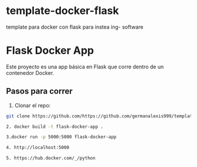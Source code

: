 # template-docker-flask
template para docker con flask para instea ing- software 


# Flask Docker App

Este proyecto es una app básica en Flask que corre dentro de un contenedor Docker.

## Pasos para correr

1. Clonar el repo:

```bash
git clone https://github.com/https://github.com/germanalexis999/template-docker-flask.git

2. docker build -t flask-docker-app .

3.docker run -p 5000:5000 flask-docker-app

4. http://localhost:5000

5. https://hub.docker.com/_/python
